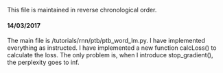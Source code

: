 This file is maintained in reverse chronological order.

#### 14/03/2017
The main file is /tutorials/rnn/ptb/ptb_word_lm.py.
I have implemented everything as instructed. I have implemented a new function calcLoss() to calculate the loss. The only problem is, when I introduce stop_gradient(), the perplexity goes to inf.